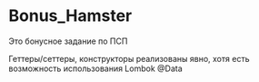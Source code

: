 # Bonus_Hamster
Это бонусное задание по ПСП  

Геттеры/сеттеры, конструкторы реализованы явно, хотя есть возможность использования Lombok @Data
